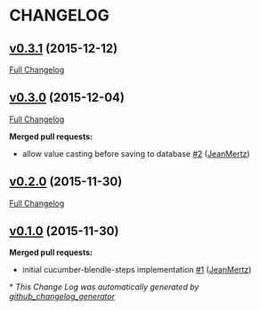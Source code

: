 # CHANGELOG

## [v0.3.1](https://github.com/blendle/cucumber-blendle-steps/tree/v0.3.1) (2015-12-12)
[Full Changelog](https://github.com/blendle/cucumber-blendle-steps/compare/v0.3.0...v0.3.1)

## [v0.3.0](https://github.com/blendle/cucumber-blendle-steps/tree/v0.3.0) (2015-12-04)
[Full Changelog](https://github.com/blendle/cucumber-blendle-steps/compare/v0.2.0...v0.3.0)

**Merged pull requests:**

- allow value casting before saving to database [\#2](https://github.com/blendle/cucumber-blendle-steps/pull/2) ([JeanMertz](https://github.com/JeanMertz))

## [v0.2.0](https://github.com/blendle/cucumber-blendle-steps/tree/v0.2.0) (2015-11-30)
[Full Changelog](https://github.com/blendle/cucumber-blendle-steps/compare/v0.1.0...v0.2.0)

## [v0.1.0](https://github.com/blendle/cucumber-blendle-steps/tree/v0.1.0) (2015-11-30)
**Merged pull requests:**

- initial cucumber-blendle-steps implementation [\#1](https://github.com/blendle/cucumber-blendle-steps/pull/1) ([JeanMertz](https://github.com/JeanMertz))



\* *This Change Log was automatically generated by [github_changelog_generator](https://github.com/skywinder/Github-Changelog-Generator)*